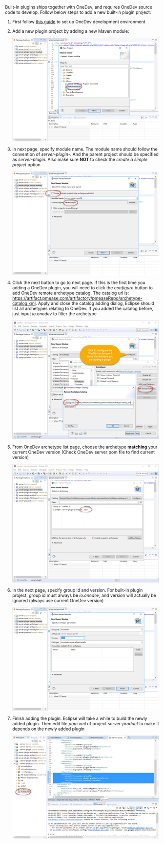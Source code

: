 Built-in plugins ships together with OneDev, and requires OneDev source code to develop. Follow below steps to add a new built-in plugin project:

1. First follow [this guide](Set-Up-Development-Environment) to set up OneDev development environment

2. Add a new plugin project by adding a new Maven module:  
  
   ![add-new-module](images/add-new-module.png)      
   
3. In next page, specify module name. The module name should follow the convention of _server-plugin-<plugin name>_. And the parent project should be specified as _server-plugin_. Also make sure **NOT** to check the _create a simple project_ option

    ![specify-module-name](images/specify-module-name.png)
   
4. Click the next button to go to next page. If this is the first time you adding a OneDev plugin, you will need to click the _configure_ button to add OneDev remote archetype catalog. The catalog url is: 
   https://artifact.pmease.com/artifactory/pmeaseRepo/archetype-catalog.xml. Apply and close the catalog adding dialog, Eclipse should list all archetypes relating to OneDev. If you added the catalog before, just input _io.onedev_ to filter the archetype

   ![add-archetype-catalog](images/add-archetype-catalog.png)

5. From OneDev archetype list page, choose the archetype **matching** your current OneDev version (Check OneDev server pom file to find current version)

   ![select-onedev-archetype](images/select-onedev-archetype.png)   

6. In the next page, specify group id and version. For built-in plugin project, group id must always be _io.onedev_, and version will actually be ignored (always use current OneDev version) 

   ![specify-group-id-and-artifact-id](images/specify-group-id-and-artifact-id.png)    

7. Finish adding the plugin. Eclipse will take a while to build the newly added plugin. Then edit file _pom.xml_ of project _server-product_ to make it depends on the newly added plugin

   ![add-dependency-to-product](images/add-dependency-to-product.png)

